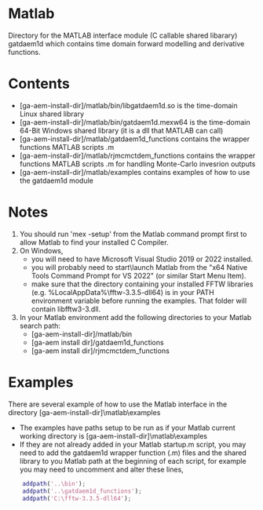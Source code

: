 # Matlab

Directory for the MATLAB interface module (C callable shared libarary) gatdaem1d which contains time domain forward modelling and derivative functions.

# Contents
- [ga-aem-install-dir]/matlab/bin/libgatdaem1d.so is the time-domain Linux shared library
- [ga-aem-install-dir]/matlab/bin/gatdaem1d.mexw64 is the time-domain 64-Bit Windows shared library (it is a dll that MATLAB can call)
- [ga-aem-install-dir]/matlab/gatdaem1d_functions contains the wrapper functions MATLAB scripts .m
- [ga-aem-install-dir]/matlab/rjmcmctdem_functions contains the wrapper functions MATLAB scripts .m for handling Monte-Carlo invesrion outputs
- [ga-aem-install-dir]/matlab/examples contains examples of how to use the gatdaem1d module

# Notes
1. You should run 'mex -setup' from the Matlab command prompt first to allow Matlab to find your installed C Compiler.
2. On Windows,
	- you will need to have Microsoft Visual Studio 2019 or 2022 installed.
	- you will probably need to start\launch Matlab from the "x64 Native Tools Command Prompt for VS 2022" (or similar Start Menu Item).
	- make sure that the directory containing your installed FFTW libraries (e.g. %LocalAppData%\fftw-3.3.5-dll64) is in your PATH environment variable before running the examples.  That folder will contain libfftw3-3.dll.
3. In your Matlab environment add the following directories to your Matlab search path:
	- [ga-aem-install-dir]/matlab/bin
	- [ga-aem install dir]/gatdaem1d_functions
	- [ga-aem install dir]/rjmcmctdem_functions

# Examples
There are several example of how to use the Matlab interface in the directory [ga-aem-install-dir]\matlab\examples
- The examples have paths setup to be run as if your Matlab current working directory is [ga-aem-install-dir]\matlab\examples
- If they are not already added in your Matlab startup.m script, you may need to add the gatdaem1d wrapper function (.m) files and the shared library to you Matlab path at the beginning of each script, for example you may need to uncomment and alter these lines,
```matlab
	addpath('..\bin');
	addpath('..\gatdaem1d_functions');
	addpath('C:\fftw-3.3.5-dll64');
```
